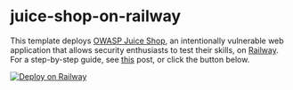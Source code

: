 # juice-shop-on-railway
This template deploys [OWASP Juice Shop](https://owasp.org/www-project-juice-shop/), an intentionally vulnerable web application that allows security enthusiasts to test their skills, on [Railway](https://railway.app/?referralCode=alphasec). For a step-by-step guide, see [this](https://alphasec.io/practice-hacking-skills-with-owasp-juice-shop/) post, or click the button below.

[![Deploy on Railway](https://railway.app/button.svg)](https://railway.app/new/template/6JBGcJ?referralCode=alphasec)
